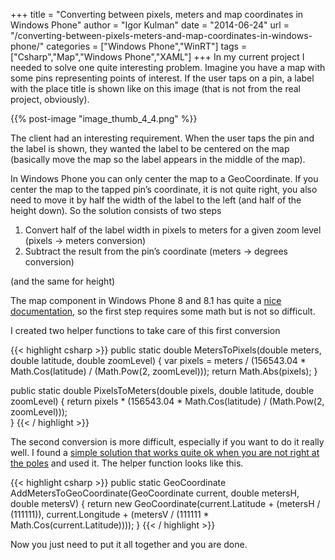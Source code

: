 +++
title = "Converting between pixels, meters and map coordinates in Windows Phone"
author = "Igor Kulman"
date = "2014-06-24"
url = "/converting-between-pixels-meters-and-map-coordinates-in-windows-phone/"
categories = ["Windows Phone","WinRT"]
tags = ["Csharp","Map","Windows Phone","XAML"]
+++
In my current project I needed to solve one quite interesting problem. Imagine you have a map with some pins representing points of interest. If the user taps on a pin, a label with the place title is shown like on this image (that is not from the real project, obviously).

{{% post-image "image_thumb_4_4.png" %}}

The client had an interesting requirement. When the user taps the pin and the label is shown, they wanted the label to be centered on the map (basically move the map so the label appears in the middle of the map).

<!--more-->

In Windows Phone you can only center the map to a GeoCoordinate. If you center the map to the tapped pin&#8217;s coordinate, it is not quite right, you also need to move it by half the width of the label to the left (and half of the height down). So the solution consists of two steps

  1. Convert half of the label width in pixels to meters for a given zoom level (pixels -> meters conversion)
  2. Subtract the result from the pin&#8217;s coordinate (meters -> degrees conversion)

(and the same for height)

The map component in Windows Phone 8 and 8.1 has quite a [nice documentation][2], so the first step requires some math but is not so difficult.

I created two helper functions to take care of this first conversion

{{< highlight csharp >}}
public static double MetersToPixels(double meters, double latitude, double zoomLevel)
{
    var pixels = meters / (156543.04 * Math.Cos(latitude) / (Math.Pow(2, zoomLevel)));
    return Math.Abs(pixels);
}

public static double PixelsToMeters(double pixels, double latitude, double zoomLevel)
{
    return pixels  * (156543.04 * Math.Cos(latitude) / (Math.Pow(2, zoomLevel)));            
}
{{< / highlight >}}

The second conversion is more difficult, especially if you want to do it really well. I found a [simple solution that works quite ok when you are not right at the poles][3] and used it. The helper function looks like this.

{{< highlight csharp >}}
public static GeoCoordinate AddMetersToGeoCoordinate(GeoCoordinate current, double metersH, double metersV)
{
    return new GeoCoordinate(current.Latitude + (metersH / (111111)), current.Longitude + (metersV / (111111 * Math.Cos(current.Latitude))));
}
{{< / highlight >}}

Now you just need to put it all together and you are done.

 [1]: http://www.windowsphonegeek.com/upload/articles/image_thumb_4_4.png
 [2]: http://msdn.microsoft.com/en-us/library/aa940990.aspx
 [3]: https://gis.stackexchange.com/questions/2951/algorithm-for-offsetting-a-latitude-longitude-by-some-amount-of-meters
